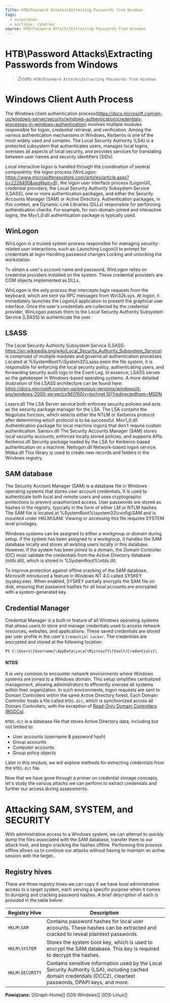 ```yaml
---
Title: HTB\Password Attacks\Extracting Passwords from Windows
tags:
  - os/windows
  - os/linux- cybersec
source: HTB\Password Attacks\Extracting Passwords from Windows
---
```


# HTB\Password Attacks\Extracting Passwords from Windows

> Źródło: `HTB\Password Attacks\Extracting Passwords from Windows`

# Windows Client Auth Process
The Windows client authentication process(https://docs.microsoft.com/en-us/windows-server/security/windows-authentication/credentials-processes-in-windows-authentication)
involves multiple modules responsible for logon, credential retrieval, and verification.
Among the various authentication mechanisms in Windows, Kerberos is one of the most widely used and complex.
The Local Security Authority (LSA) is a protected subsystem that authenticates users,
manages local logins, oversees all aspects of local security, and provides services for translating between user names and security identifiers (SIDs).

Local interactive logon is handled through the coordination of several components:
the logon process (WinLogon: https://www.microsoftpressstore.com/articles/article.aspx?p=2228450&seqNum=8), the logon user interface process (LogonUI), credential providers,
the Local Security Authority Subsystem Service (LSASS), one or more authentication packages, and either the Security Accounts Manager (SAM) or Active Directory.
Authentication packages, in this context, are Dynamic-Link Libraries (DLLs) responsible for performing authentication checks.
For example, for non-domain-joined and interactive logins, the Msv1_0.dll authentication package is typically used.

## WinLogon
WinLogon is a trusted system process responsible for managing security-related user interactions, such as:
Launching LogonUI to prompt for credentials at login
Handling password changes
Locking and unlocking the workstation

To obtain a user's account name and password, WinLogon relies on credential providers installed on the system. These credential providers are COM objects implemented as DLLs.

WinLogon is the only process that intercepts login requests from the keyboard, which are sent via RPC messages from Win32k.sys.
At logon, it immediately launches the LogonUI application to present the graphical user interface.
Once the user's credentials are collected by the credential provider, WinLogon passes them to the Local Security Authority Subsystem Service (LSASS) to authenticate the user.

## LSASS
The Local Security Authority Subsystem Service (LSASS: https://en.wikipedia.org/wiki/Local_Security_Authority_Subsystem_Service)
is comprised of multiple modules and governs all authentication processes.
Located at %SystemRoot%\System32\Lsass.exein the file system, it is responsible for enforcing the local security policy, authenticating users,
and forwarding security audit logs to the Event Log. In essence, LSASS serves as the gatekeeper in Windows-based operating systems.
A more detailed illustration of the LSASS architecture can be found here:
https://docs.microsoft.com/en-us/previous-versions/windows/it-pro/windows-2000-server/cc961760(v=technet.10)?redirectedfrom=MSDN

Lsasrv.dll	The LSA Server service both enforces security policies and acts as the security package manager for the LSA. The LSA contains the Negotiate function, which selects either the NTLM or Kerberos protocol after determining which protocol is to be successful.
Msv1_0.dll	Authentication package for local machine logons that don't require custom authentication.
Samsrv.dll	The Security Accounts Manager (SAM) stores local security accounts, enforces locally stored policies, and supports APIs.
Kerberos.dll	Security package loaded by the LSA for Kerberos-based authentication on a machine.
Netlogon.dll	Network-based logon service.
Ntdsa.dll	This library is used to create new records and folders in the Windows registry.

## SAM database
The Security Account Manager (SAM) is a database file in Windows operating systems that stores user account credentials.
It is used to authenticate both local and remote users and uses cryptographic protections to prevent unauthorized access.
User passwords are stored as hashes in the registry, typically in the form of either LM or NTLM hashes.
The SAM file is located at %SystemRoot%\system32\config\SAM and is mounted under HKLM\SAM. Viewing or accessing this file requires SYSTEM level privileges.

Windows systems can be assigned to either a workgroup or domain during setup.
If the system has been assigned to a workgroup, it handles the SAM database locally and stores all existing users locally in this database.
However, if the system has been joined to a domain, the Domain Controller (DC) must validate the credentials from the Active Directory database (ntds.dit),
which is stored in %SystemRoot%\ntds.dit.

To improve protection against offline cracking of the SAM database, Microsoft introduced a feature in Windows NT 4.0 called SYSKEY (syskey.exe).
When enabled, SYSKEY partially encrypts the SAM file on disk, ensuring that password hashes for all local accounts are encrypted with a system-generated key.

## Credential Manager
Credential Manager is a built-in feature of all Windows operating systems that allows users to store and manage credentials used to access network resources, websites, and applications. These saved credentials are stored per user profile in the user's `Credential Locker`. The credentials are encrypted and stored at the following location:

```powershell-session
PS C:\Users\[Username]\AppData\Local\Microsoft\[Vault/Credentials]\
```

#### NTDS

It is very common to encounter network environments where Windows systems are joined to a Windows domain. This setup simplifies centralized management, allowing administrators to efficiently oversee all systems within their organization. In such environments, logon requests are sent to Domain Controllers within the same Active Directory forest. Each Domain Controller hosts a file called `NTDS.dit`, which is synchronized across all Domain Controllers, with the exception of [Read-Only Domain Controllers (RODCs)](https://docs.microsoft.com/en-us/windows/win32/ad/rodc-and-active-directory-schema).

`NTDS.dit` is a database file that stores Active Directory data, including but not limited to:

- User accounts (username & password hash)
- Group accounts
- Computer accounts
- Group policy objects

Later in this module, we will explore methods for extracting credentials from the `NTDS.dit` file.

Now that we have gone through a primer on credential storage concepts, let's study the various attacks we can perform to extract credentials and further our access during assessments.

# Attacking SAM, SYSTEM, and SECURITY

With administrative access to a Windows system, we can attempt to quickly dump the files associated with the SAM database, transfer them to our attack host, and begin cracking the hashes offline. Performing this process offline allows us to continue our attacks without having to maintain an active session with the target..

## Registry hives

There are three registry hives we can copy if we have local administrative access to a target system, each serving a specific purpose when it comes to dumping and cracking password hashes. A brief description of each is provided in the table below:

| Registry Hive   | Description                                                                                                                                                       |
| --------------- | ----------------------------------------------------------------------------------------------------------------------------------------------------------------- |
| `HKLM\SAM`      | Contains password hashes for local user accounts. These hashes can be extracted and cracked to reveal plaintext passwords.                                        |
| `HKLM\SYSTEM`   | Stores the system boot key, which is used to encrypt the SAM database. This key is required to decrypt the hashes.                                                |
| `HKLM\SECURITY` | Contains sensitive information used by the Local Security Authority (LSA), including cached domain credentials (DCC2), cleartext passwords, DPAPI keys, and more. |

**Powiązane:** [[Graph-Home]] [[OS-Windows]] [[OS-Linux]]
